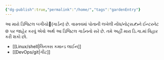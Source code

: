 ```yaml
---
{"dg-publish":true,"permalink":"/home/","tags":"gardenEntry"}
---
```


આ મારો ડિજિટલ બગીચો🏡(ગાર્ડન) છે. વાસ્તવમાં પોતાની લખેલી નોંધ/નોટ્સ✍️ને ઈન્ટરનેટ🌐 પર જાહેર કરવું એવો અર્થ આ ડિજિટલ ગાર્ડનનો સરે છે. તમે અહીં મારા ડિ.ગા.માં વિહાર કરી શકો છો.

- [[Linux/shell\|લિનક્સ કમાન્ડ લાઈન]]
- [[DevOps/git\|ગીટ]]

